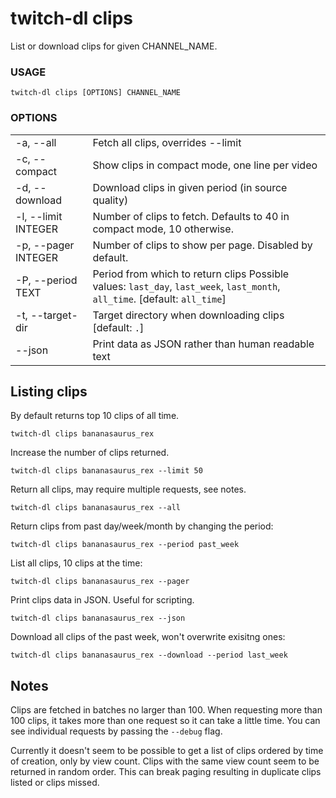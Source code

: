 <!-- ------------------- generated docs start ------------------- -->
# twitch-dl clips

List or download clips for given CHANNEL_NAME.

### USAGE

```
twitch-dl clips [OPTIONS] CHANNEL_NAME
```

### OPTIONS

<table>
<tbody>
<tr>
    <td class="code">-a, --all</td>
    <td>Fetch all clips, overrides --limit</td>
</tr>

<tr>
    <td class="code">-c, --compact</td>
    <td>Show clips in compact mode, one line per video</td>
</tr>

<tr>
    <td class="code">-d, --download</td>
    <td>Download clips in given period (in source quality)</td>
</tr>

<tr>
    <td class="code">-l, --limit INTEGER</td>
    <td>Number of clips to fetch. Defaults to 40 in compact mode, 10 otherwise.</td>
</tr>

<tr>
    <td class="code">-p, --pager INTEGER</td>
    <td>Number of clips to show per page. Disabled by default.</td>
</tr>

<tr>
    <td class="code">-P, --period TEXT</td>
    <td>Period from which to return clips Possible values: <code>last_day</code>, <code>last_week</code>, <code>last_month</code>, <code>all_time</code>. [default: <code>all_time</code>]</td>
</tr>

<tr>
    <td class="code">-t, --target-dir</td>
    <td>Target directory when downloading clips [default: <code>.</code>]</td>
</tr>

<tr>
    <td class="code">--json</td>
    <td>Print data as JSON rather than human readable text</td>
</tr>
</tbody>
</table>

<!-- ------------------- generated docs end ------------------- -->

## Listing clips

By default returns top 10 clips of all time.

```
twitch-dl clips bananasaurus_rex
```

Increase the number of clips returned.

```
twitch-dl clips bananasaurus_rex --limit 50
```

Return all clips, may require multiple requests, see notes.

```
twitch-dl clips bananasaurus_rex --all
```

Return clips from past day/week/month by changing the period:

```
twitch-dl clips bananasaurus_rex --period past_week
```

List all clips, 10 clips at the time:

```
twitch-dl clips bananasaurus_rex --pager
```

Print clips data in JSON. Useful for scripting.

```
twitch-dl clips bananasaurus_rex --json
```

Download all clips of the past week, won't overwrite exisitng ones:

```
twitch-dl clips bananasaurus_rex --download --period last_week
```

## Notes

Clips are fetched in batches no larger than 100. When requesting more than 100
clips, it takes more than one request so it can take a little time. You can see
individual requests by passing the `--debug` flag.

Currently it doesn't seem to be possible to get a list of clips ordered by time
of creation, only by view count. Clips with the same view count seem to be
returned in random order. This can break paging resulting in duplicate clips
listed or clips missed.